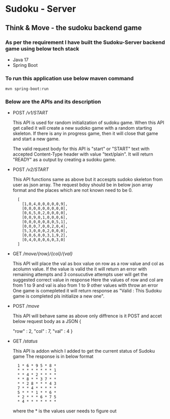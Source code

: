 
# Sudoku - Server

## Think & Move - the sudoku backend game

### As per the requirement I have built the Sudoku-Server backend game using below tech stack

* Java 17
* Spring Boot

### To run this application use below maven command

    mvn spring-boot:run

### Below are the APIs and its description

* POST _/v1/START_


    This API is used for random initialization of sudoku game.
    When this API get called it will create a new sudoko game with a random starting skeleton.
    If there is any in progress game, then it will close that game and start a new game.
    
    The valid request body for this API is "start" or "START" text with accepted Content-Type header with value "text/plain".
    It will return "READY" as a output by creating a sudoku game.

* POST _/v2/START_

    
    This API functions same as above but it accespts sudoko skeleton from user as json array.
    The request bdoy should be in below json array format and the places which are not known need to be 0.
    
        [
          [1,0,4,0,0,0,0,0,9],
          [0,0,0,0,0,0,0,0,0],
          [0,6,5,0,2,0,0,0,0],
          [0,0,9,0,1,0,0,0,6],
          [0,0,0,0,0,8,0,5,1],
          [0,0,0,7,0,0,2,0,4],
          [5,3,0,0,0,2,0,0,0],
          [0,0,6,0,0,3,1,9,2],
          [0,4,0,0,0,6,0,3,0]
        ]

* GET _/move/{row}/{col}/{val}_

    
    This API will place the val as box value on row as a row value and col as acolumn value.
    If the value is valid the it will return an error with remaining attempts
    and 3 consucutive attempts user will get the suggested correct value in response
    Here the values of row and col are from 1 to 9 and val is also from 1 to 9 other values with throw an error
    One game is comepleted it will return response as "Valid : This Sudoku game is completed pls initialize a new one".

* POST _/move_
    

    This API will behave same as above only diffrence is it POST and accet below request body as a JSON
    {

    "row" : 2,
    "col" : 7,
    "val" : 4
    }

* GET _/status_


    This API is addon which I added to get the current status of Sudoku game
    The response is in below format

        1 * 6 * 9 5 * 8 *
        * * * * * * * * 1
        * * 4 * 2 * * * *
        * * 8 * * 3 7 * *
        * * 2 8 * * * 4 3
        7 * * 4 * * * * *
        5 * * * 1 * * 6 *
        * 2 * * * 6 * 7 5
        * 4 * * * * * * *

    where the * is the values user needs to figure out
